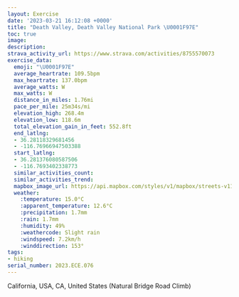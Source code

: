 ```yaml
---
layout: Exercise
date: '2023-03-21 16:12:08 +0000'
title: "Death Valley, Death Valley National Park \U0001F97E"
toc: true
image:
description:
strava_activity_url: https://www.strava.com/activities/8755570073
exercise_data:
  emoji: "\U0001F97E"
  average_heartrate: 109.5bpm
  max_heartrate: 137.0bpm
  average_watts: W
  max_watts: W
  distance_in_miles: 1.76mi
  pace_per_mile: 25m34s/mi
  elevation_high: 268.4m
  elevation_low: 118.6m
  total_elevation_gain_in_feet: 552.8ft
  end_latlng:
  - 36.28118329681456
  - -116.76966947503388
  start_latlng:
  - 36.281376080587506
  - -116.7693402338773
  similar_activities_count:
  similar_activities_trend:
  mapbox_image_url: https://api.mapbox.com/styles/v1/mapbox/streets-v11/static/path-5+787af2-1.0(%7Bim%7CE%7CeugUc%40Ba%40PWBa%40I%5BC%5DYSIQ%5Dc%40%5BEIQQc%40%7D%40MIEBB%3FOYG%5DKEUWC%5DEIGASBM%3FMGMU%5BMCDCACG%40EHIHCBGIEG%3FMBCDHGG%3FQIWDBGIA%3FCFWCWBKGIGES%3FIIa%40COMGWBe%40g%40o%40AGDIIAC%40AM%40%40BFLFDH%3FHC%3FIDBED%40AJ%5BBe%40Cu%40YMIAE%40EKOM%5DM_%40G_%40AgA%5C%7BAHMGJCAKSM_%40Ju%40DEBBCG%3FKSS%3FM%40CB%3F%40EG%3FGOCD%3FDCJC%3FB%40ACDQ%40%3FD%40DNAJBFTLEh%40M%5EFZAHBBJIDc%40FGAUC%40DHAA%40EDA%3FEMc%40%40II%5B%40SD%40AB%3FBD%3FQUCI%3FWES%3F%5D%40MIKGWAUBWCMC%3FDCE%3FFB%40BGn%40FLDXJL%40HEt%40%3FCJNDNHNCd%40HZ%3FNJBAFON%40PCXKb%40KXO%60BAx%40Nj%40Vh%40X%5CTJl%40JjAFRFNXD%5CJHJPZVZf%40j%40ZXTX%5ENXLJXHXDNJX%7C%40LPF%5CN%60%40d%40bA%5E%5ENDp%40d%40FB%5C%40TFV%3Fn%40Sh%40GNDXT),pin-s-s+e5b22e(-116.76783,36.28206),pin-s-f+89ae00(-116.76795000000006,36.281760000000006)/auto/800x800?access_token=pk.eyJ1Ijoiam9zaGJlY2ttYW4iLCJhIjoiY205eWR2aDd1MWZ6djJrbXc4a3M0bWZleiJ9.XiG9OWkNcZk2QzjJbxLB4A
  weather:
    :temperature: 15.0°C
    :apparent_temperature: 12.6°C
    :precipitation: 1.7mm
    :rain: 1.7mm
    :humidity: 49%
    :weathercode: Slight rain
    :windspeed: 7.2km/h
    :winddirection: 153°
tags:
- hiking
serial_number: 2023.ECE.076
---
```

California, USA, CA, United States (Natural Bridge Road Climb)
